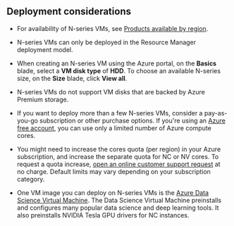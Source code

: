 ## Deployment considerations

* For availability of N-series VMs, see [Products available by region](https://azure.microsoft.com/en-us/regions/services/).

* N-series VMs can only be deployed in the Resource Manager deployment model.

* When creating an N-series VM using the Azure portal, on the **Basics** blade, select a **VM disk type** of **HDD**. To choose an available N-series size, on the **Size** blade, click **View all**.

* N-series VMs do not support VM disks that are backed by Azure Premium storage.

* If you want to deploy more than a few N-series VMs, consider a pay-as-you-go subscription or other purchase options. If you're using an [Azure free account](https://azure.microsoft.com/free/), you can use only a limited number of Azure compute cores.

* You might need to increase the cores quota (per region) in your Azure subscription, and increase the separate quota for NC or NV cores. To request a quota increase, [open an online customer support request](../articles/azure-supportability/how-to-create-azure-support-request.md) at no charge. Default limits may vary depending on your subscription category.

* One VM image you can deploy on N-series VMs is the [Azure Data Science Virtual Machine](../articles/machine-learning/data-science-virtual-machine/overview.md). The Data Science Virtual Machine preinstalls and configures many popular data science and deep learning tools. It also preinstalls NVIDIA Tesla GPU drivers for NC instances.





